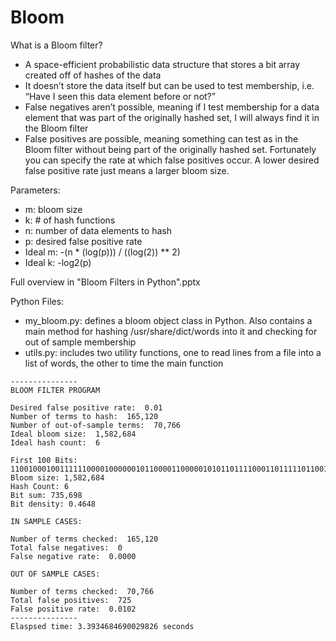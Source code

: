 # Bloom

What is a Bloom filter?
- A space-efficient probabilistic data structure that stores a bit array created off of hashes of the data
- It doesn’t store the data itself but can be used to test membership, i.e. “Have I seen this data element before or not?”
- False negatives aren’t possible, meaning if I test membership for a data element that was part of the originally hashed set, I will always find it in the Bloom filter
- False positives are possible, meaning something can test as in the Bloom filter without being part of the originally hashed set. Fortunately you can specify the rate at which false positives occur. A lower desired false positive rate just means a larger bloom size.

Parameters: 
- m: bloom size
- k: # of hash functions
- n: number of data elements to hash
- p: desired false positive rate
- Ideal m: -(n * (log(p))) / ((log(2)) ** 2)
- Ideal k: -log2(p)

Full overview in "Bloom Filters in Python".pptx

Python Files:
- my_bloom.py: defines a bloom object class in Python. Also contains a main method for hashing /usr/share/dict/words into it and checking for out of sample membership
- utils.py: includes two utility functions, one to read lines from a file into a list of words, the other to time the main function

```
---------------
BLOOM FILTER PROGRAM

Desired false positive rate:  0.01
Number of terms to hash:  165,120
Number of out-of-sample terms:  70,766
Ideal bloom size:  1,582,684
Ideal hash count:  6 

First 100 Bits:  1100100010011111100001000000101100001100000101011011110001101111101100110111101111011010001110000011
Bloom size: 1,582,684
Hash Count: 6
Bit sum: 735,698
Bit density: 0.4648 

IN SAMPLE CASES: 

Number of terms checked:  165,120
Total false negatives:  0
False negative rate:  0.0000 

OUT OF SAMPLE CASES: 

Number of terms checked:  70,766
Total false positives:  725
False positive rate:  0.0102
---------------
Elaspsed time: 3.3934684690029826 seconds

```



